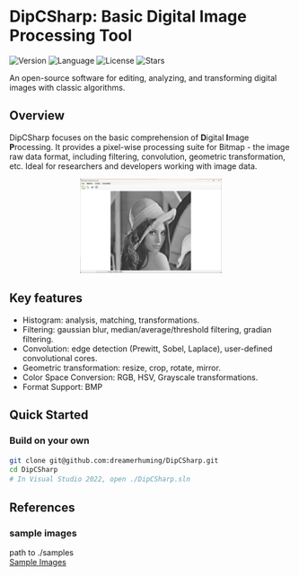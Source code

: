 # DipCSharp: Basic Digital Image Processing Tool

![Version](https://img.shields.io/badge/Version-1.0.0-green)
![Language](https://img.shields.io/badge/Language-C%23-purple)
![License](https://img.shields.io/badge/License-MIT-blue)
![Stars](https://img.shields.io/github/stars/dreamerhuming/DipCSharp?style=social)

An open-source software for editing, analyzing, and transforming digital images with classic algorithms.

## Overview

DipCSharp focuses on the basic comprehension of **D**igital **I**mage **P**rocessing. It provides a pixel-wise processing suite for Bitmap - the image raw data format, including filtering, convolution, geometric transformation, etc. Ideal for researchers and developers working with image data.

<div align=center>
  <img src="Resources/dip_main.jpg" alt="dip_main" width="50%" />
</div>

## Key features
- Histogram: analysis, matching, transformations.
- Filtering: gaussian blur, median/average/threshold filtering, gradian filtering.
- Convolution: edge detection (Prewitt, Sobel, Laplace), user-defined convolutional cores.
- Geometric transformation: resize, crop, rotate, mirror.
- Color Space Conversion: RGB, HSV, Grayscale transformations.
- Format Support: BMP

## Quick Started
### Build on your own
```sh
git clone git@github.com:dreamerhuming/DipCSharp.git
cd DipCSharp
# In Visual Studio 2022, open ./DipCSharp.sln
```

## References

### sample images
path to ./samples \
[Sample Images](https://eeweb.engineering.nyu.edu/~yao/EL5123/SampleData.html)

